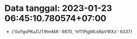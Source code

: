 # Data tanggal: 2023-01-23 06:45:10.780574+07:00

* {'0uYgsPKuZUT9tmMA': 6670, 'hfTIPjgWLkRpVWXz': 6337}
